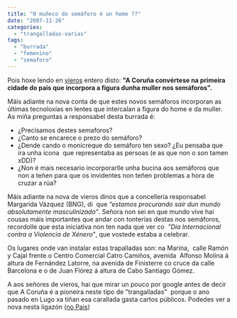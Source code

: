 ```yaml
---
title: "O muñeco do semáforo é un home ??"
date: "2007-11-26"
categories: 
  - "trangalladas-varias"
tags: 
  - "burrada"
  - "femenino"
  - "semaforo"
---
```


Pois hoxe lendo en [vieros](http://www.vieiros.com/nova/62431/a-coruna-convertese-na-primeira-cidade-do-pais-que-incorpora-a-figura-dunha-muller-nos-semaforos "Nova completa en vieros") entero disto: **"A Coruña convértese na primeira cidade do país que incorpora a figura dunha muller nos semáforos".**

Máis adiante na nova conta de que estes novos semáforos incorporan as últimas tecnoloxías en lentes que intercalan a figura do home e da muller. As miña preguntas a responsabel desta burrada é:

- ¿Precisamos destes semaforos?
- ¿Canto se encarece o prezo do semáforo?
- ¿Dende cando o monicreque do semáforo ten sexo? ¿Eu pensaba que ira unha icona  que representaba as persoas (e as que non o son tamen xDD)?
- ¿Non é mais necesario incorporarlle unha bucina aos semáforos que non a teñen para que os invidentes non teñen problemas a hora de cruzar a rúa?

Máis adiante na nova de vieros dinos que a concelleria responsabel Margarida Vázquez (BNG), di  que _“estamos procurando saír dun mundo absolutamente masculinizado”_. Señora non sei en que mundo vive hai cousas máis importantes que andar con tonterías destas nos semáforos, recordolle que esta iniciativa non ten nada que ver co  _"Día Internacional contra a Violencia de Xénero"_, que vostede estaba a celebrar.

Os lugares onde van instalar estas trapalladas son: na Marina,  calle Ramón y Cajal frente o Centro Comercial Catro Camiños, avenida  Alfonso Molina á altura de Fernández Latorre, na avenida de Finisterre co cruce da calle Barcelona e o de Juan Flórez á altura de Cabo Santiago Gómez.

A aos señores de vieros, hai que mirar un pouco por google antes de decir que A Coruña é a pioneira neste tipo de "trangalladas"  porque o ano pasado en Lugo xa tiñan esa carallada gasta cartos públicos. Podedes ver a nova nesta ligazón ([no Pais](http://www.elpais.com/articulo/sociedad/Semaforos/femeninos/Lugo/elpporsoc/20060308elpepusoc_9/Tes "Nova do Semaforo femenino en lugo"))
